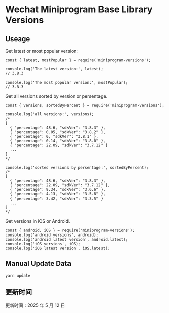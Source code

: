 
# Wechat Miniprogram Base Library Versions

## Useage

Get latest or most popular version:

```;
const { latest, mostPopular } = require('miniprogram-versions');

console.log('The latest version:', latest);
// 3.8.3

console.log('The most popular version:', mostPopular);
// 3.8.3

```

Get all versions sorted by version or persentage.

```
const { versions, sortedByPercent } = require('miniprogram-versions');

console.log('all versions:', versions);
/*
[
  { "percentage": 48.6, "sdkVer": "3.8.3" },
  { "percentage": 0.05, "sdkVer": "3.8.2" },
  { "percentage": 0, "sdkVer": "3.8.1" },
  { "percentage": 0.14, "sdkVer": "3.8.0" },
  { "percentage": 22.09, "sdkVer": "3.7.12" }
  ...
]
*/

console.log('sorted versions by persentage:', sortedByPercent);
/*
[
  { "percentage": 48.6, "sdkVer": "3.8.3" },
  { "percentage": 22.09, "sdkVer": "3.7.12" },
  { "percentage": 9.34, "sdkVer": "3.6.6" },
  { "percentage": 4.13, "sdkVer": "3.5.8" },
  { "percentage": 3.42, "sdkVer": "3.3.5" }
  ...
]
*/
```

Get versions in iOS or Android.

```
const { android, iOS } = require('miniprogram-versions');
console.log('android versions', android);
console.log('android latest version', android.latest);
console.log('iOS versions', iOS);
console.log('iOS latest version', iOS.latest);
```

## Manual Update Data

```
yarn update
```

## 更新时间

更新时间：2025 年 5 月 12 日

